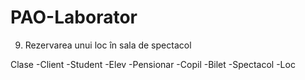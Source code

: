 # PAO-Laborator
9. Rezervarea unui loc în sala de spectacol

Clase
-Client
 -Student
  -Elev
  -Pensionar
  -Copil
-Bilet
-Spectacol
-Loc

  

